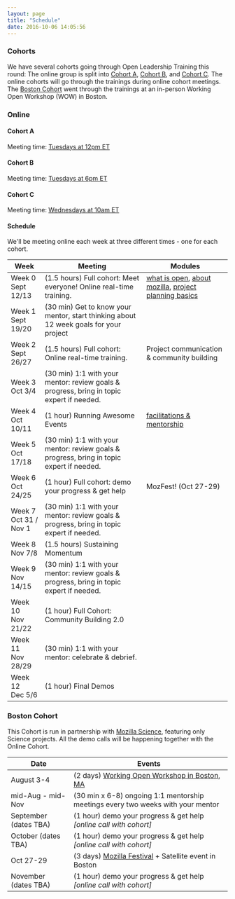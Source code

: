 ```yaml
---
layout: page
title: "Schedule"
date: 2016-10-06 14:05:56
---
```


### Cohorts

We have several cohorts going through Open Leadership Training this round: The online group is split into [Cohort A](#cohort-a), [Cohort B](#cohort-b), and [Cohort C](#cohort-c). The online cohorts will go through the trainings during online cohort meetings. The [Boston Cohort](#boston-cohort) went through the trainings at an in-person Working Open Workshop (WOW) in Boston.

### Online

#### Cohort A
Meeting time: [Tuesdays at 12pm ET](http://arewemeetingyet.com/Toronto/2017-09-12/12:00/w/Mozilla%20Open%20Leaders%20-%20Cohort%20A)

#### Cohort B
Meeting time: [Tuesdays at 6pm ET](http://arewemeetingyet.com/Toronto/2017-09-12/18:00/w/Mozilla%20Open%20Leaders%20-%20Cohort%20B)

#### Cohort C
Meeting time: [Wednesdays at 10am ET](http://arewemeetingyet.com/Toronto/2017-09-13/10:00/w/Mozilla%20Open%20Leaders%20-%20Cohort%20C)


#### Schedule
We'll be meeting online each week at three different times - one for each cohort.

Week | Meeting | Modules
--- | --- | ---
Week 0 <br /> Sept 12/13 | (1.5 hours) Full cohort: Meet everyone! Online real-time training. | [what is open](https://mozilla.github.io/open-leadership-training-series/articles/introduction-to-open-leadership/introduction-to-working-open/), [about mozilla](https://mozilla.github.io/open-leadership-training-series/articles/introduction-to-open-leadership/getting-to-know-mozilla-and-the-leadership-network/), [project planning basics](https://mozilla.github.io/open-leadership-training-series/articles/opening-your-project/)
Week 1 <br /> Sept 19/20 | (30 min) Get to know your mentor, start thinking about 12 week goals for your project |
Week 2 <br /> Sept 26/27| (1.5 hours) Full cohort: Online real-time training. | Project communication & community building
Week 3 <br /> Oct 3/4 | (30 min) 1:1 with your mentor: review goals & progress, bring in topic expert if needed. |
Week 4 <br /> Oct 10/11 | (1 hour) Running Awesome Events | [facilitations & mentorship](https://mozilla.github.io/open-leadership-training-series/articles/running-awesome-community-events/)
Week 5 <br /> Oct 17/18 | (30 min) 1:1 with your mentor: review goals & progress, bring in topic expert if needed. |
Week 6 <br /> Oct 24/25  | (1 hour) Full cohort: demo your progress & get help | MozFest! (Oct 27-29)
Week 7 <br /> Oct 31 / Nov 1  | (30 min) 1:1 with your mentor: review goals & progress, bring in topic expert if needed. |
Week 8 <br /> Nov 7/8 | (1.5 hours) Sustaining Momentum |
Week 9 <br />Nov 14/15  | (30 min) 1:1 with your mentor: review goals & progress, bring in topic expert if needed. |
Week 10 <br />Nov 21/22 |  (1 hour) Full Cohort: Community Building 2.0 |
Week 11 <br />Nov 28/29 | (30 min) 1:1 with your mentor: celebrate & debrief. |
Week 12 <br />Dec 5/6 | (1 hour) Final Demos |


### Boston Cohort
This Cohort is run in partnership with [Mozilla Science](http://science.mozilla.org/), featuring only Science projects. All the demo calls will be happening together with the Online Cohort.

Date | Events
--- | ---
August 3-4 | (2 days) [Working Open Workshop in Boston, MA](https://mozillascience.github.io/WOW-Boston/)
mid-Aug - mid-Nov | (30 min x 6-8) ongoing 1:1 mentorship meetings every two weeks with your mentor
September (dates TBA) | (1 hour) demo your progress & get help *[online call with cohort]*
October (dates TBA) | (1 hour) demo your progress & get help *[online call with cohort]*
Oct 27-29 | (3 days) [Mozilla Festival](http://mozillafestival.org/) + Satellite event in Boston
November (dates TBA) | (1 hour) demo your progress & get help *[online call with cohort]*
